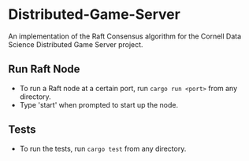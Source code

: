 # Distributed-Game-Server

An implementation of the Raft Consensus algorithm for the Cornell Data Science Distributed Game Server project.

## Run Raft Node

- To run a Raft node at a certain port, run `cargo run <port>` from any directory.
- Type 'start' when prompted to start up the node.

## Tests

- To run the tests, run `cargo test` from any directory.
